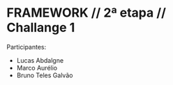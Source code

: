 # FRAMEWORK // 2ª etapa // Challange 1


Participantes:


 - Lucas Abdalgne
 - Marco Aurélio
 - Bruno Teles Galvão